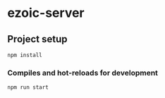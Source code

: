 # ezoic-server

## Project setup
```
npm install
```

### Compiles and hot-reloads for development
```
npm run start
```